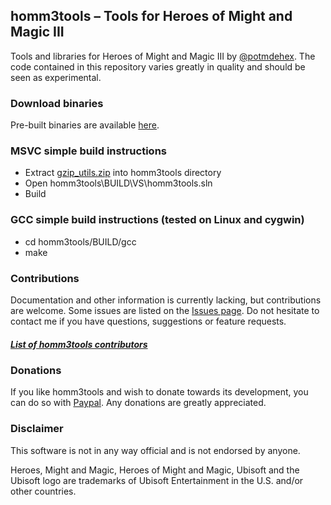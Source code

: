 ## homm3tools – Tools for Heroes of Might and Magic III

Tools and libraries for Heroes of Might and Magic III by [@potmdehex](https://twitter.com/potmdehex). 
The code contained in this repository varies greatly in quality and should be seen as experimental.

### Download binaries
Pre-built binaries are available [here](https://github.com/potmdehex/homm3tools/releases).

### MSVC simple build instructions
 * Extract [gzip_utils.zip](https://github.com/potmdehex/homm3tools/releases/download/v1.12/gzip_utils.zip) into homm3tools directory
 * Open homm3tools\BUILD\VS\homm3tools.sln
 * Build

### GCC simple build instructions (tested on Linux and cygwin)
 * cd homm3tools/BUILD/gcc
 * make
 
### Contributions
Documentation and other information is currently lacking, but contributions
are welcome. Some issues are listed on the [Issues page](https://github.com/potmdehex/homm3tools/issues). 
Do not hesitate to contact me if you have questions, suggestions or feature requests.

##### [List of homm3tools contributors](https://github.com/potmdehex/homm3tools/blob/master/CONTRIBUTORS.md)

### Donations
If you like homm3tools and wish to donate towards its development, you can do so with [Paypal](https://www.paypal.com/cgi-bin/webscr?cmd=_s-xclick&hosted_button_id=FH4RSQKJTMWJS). Any donations are greatly appreciated.

### Disclaimer
This software is not in any way official and is not endorsed by anyone.

Heroes, Might and Magic, Heroes of Might and Magic, Ubisoft and the Ubisoft 
logo are trademarks of Ubisoft Entertainment in the U.S. and/or other countries.
